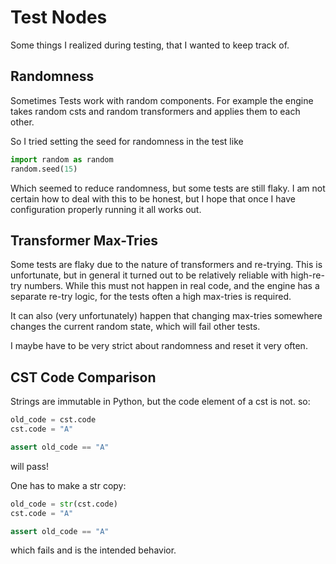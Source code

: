 # Test Nodes 

Some things I realized during testing, that I wanted to keep track of. 

## Randomness

Sometimes Tests work with random components. 
For example the engine takes random csts and 
random transformers and applies them to each other.

So I tried setting the seed for randomness in the test like 

```python 
import random as random 
random.seed(15)
```

Which seemed to reduce randomness, but some tests are still flaky. 
I am not certain how to deal with this to be honest, 
but I hope that once I have configuration properly running it all works out.

## Transformer Max-Tries

Some tests are flaky due to the nature of transformers and re-trying. 
This is unfortunate, but in general it turned out to be relatively reliable with high-re-try numbers.
While this must not happen in real code, and the engine has a separate re-try logic, 
for the tests often a high max-tries is required.

It can also (very unfortunately) happen that changing max-tries somewhere changes the current random state, which will fail other tests. 

I maybe have to be very strict about randomness and reset it very often.

## CST Code Comparison

Strings are immutable in Python, but the code element of a cst is not. 
so: 

```python
old_code = cst.code
cst.code = "A"

assert old_code == "A"
```

will pass! 

One has to make a str copy: 
```python
old_code = str(cst.code)
cst.code = "A"

assert old_code == "A"
```

which fails and is the intended behavior.